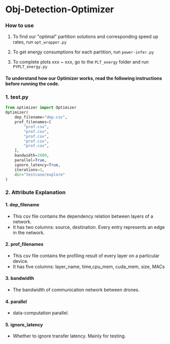# Obj-Detection-Optimizer

### How to use

1. To find our "optimal" partition solutions and corresponding speed up rates, run `opt_wrapper.py`

2. To get energy consumptions for each partition, run `power-infer.py`

3. To complete plots xxx ~ xxx, go to the `PLT_energy` folder and run `PYPLT_energy.py`

#### To understand how our Optimizer works, read the following instructions before running the code.

### 1. test.py

```python
from optimizer import Optimizer
Optimizer(
    dep_filename="dep.csv",
    prof_filenames=[
        "prof.csv",
        "prof.csv",
        "prof.csv",
        "prof.csv",
        "prof.csv",
    ],
    bandwidth=2000,
    parallel=True,
    ignore_latency=True,
    iterations=1,
    dir="testcase/explore"
)
```

### 2. Attribute Explanation
#### 1. dep_filename
* This csv file contains the dependency relation between layers of a network. 
* It has two columns: source, destination. Every entry represents an edge in the network.
#### 2. prof_filenames
* This csv file contains the profiling result of every layer on a particular device.
* It has five columns: layer_name, time,cpu_mem, cuda_mem, size, MACs
#### 3. bandwidth
* The bandwidth of communication network between drones.
#### 4. parallel
* data-computation parallel. 
#### 5. ignore_latency
* Whether to ignore transfer latency. Mainly for testing. 
